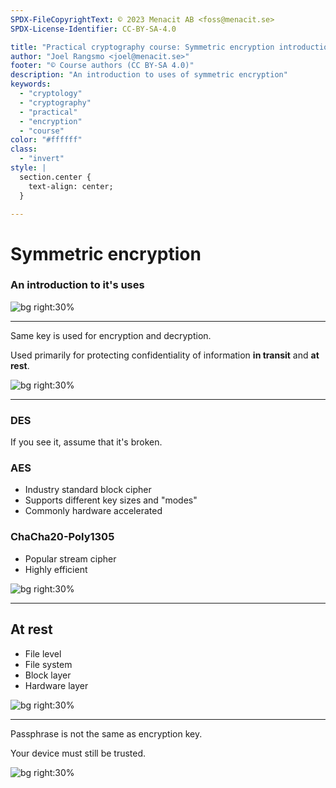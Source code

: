 ```yaml
---
SPDX-FileCopyrightText: © 2023 Menacit AB <foss@menacit.se>
SPDX-License-Identifier: CC-BY-SA-4.0

title: "Practical cryptography course: Symmetric encryption introduction"
author: "Joel Rangsmo <joel@menacit.se>"
footer: "© Course authors (CC BY-SA 4.0)"
description: "An introduction to uses of symmetric encryption"
keywords:
  - "cryptology"
  - "cryptography"
  - "practical"
  - "encryption"
  - "course"
color: "#ffffff"
class:
  - "invert"
style: |
  section.center {
    text-align: center;
  }

---
```

<!-- _footer: "%ATTRIBUTION_PREFIX%  (CC BY 2.0)" -->
# Symmetric encryption
### An introduction to it's uses

![bg right:30%](images/)

---
<!-- _footer: "%ATTRIBUTION_PREFIX%  (CC BY 2.0)" -->
Same key is used for encryption and decryption.  
  
Used primarily for protecting confidentiality of information **in transit** and **at rest**.

![bg right:30%](images/)

---
<!-- _footer: "%ATTRIBUTION_PREFIX%  (CC BY 2.0)" -->
### DES
If you see it, assume that it's broken.

### AES
- Industry standard block cipher
- Supports different key sizes and "modes"
- Commonly hardware accelerated

### ChaCha20-Poly1305
- Popular stream cipher
- Highly efficient

![bg right:30%](images/)

---
<!-- _footer: "%ATTRIBUTION_PREFIX%  (CC BY 2.0)" -->
## At rest
- File level
- File system
- Block layer
- Hardware layer

![bg right:30%](images/)


---
<!-- _footer: "%ATTRIBUTION_PREFIX%  (CC BY 2.0)" -->
Passphrase is not the same as encryption key.  
  
Your device must still be trusted.  

![bg right:30%](images/)
